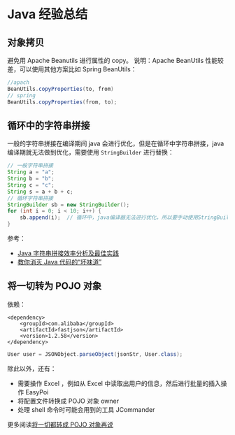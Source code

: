 # Java 经验总结

## 对象拷贝

避免用 Apache Beanutils 进行属性的 copy。 说明：Apache BeanUtils 性能较差，可以使用其他方案比如 Spring BeanUtils：

```java
//apach
BeanUtils.copyProperties(to, from)
// spring
BeanUtils.copyProperties(from, to);
```

## 循环中的字符串拼接

一般的字符串拼接在编译期间 java 会进行优化，但是在循环中字符串拼接，java 编译期就无法做到优化，需要使用 `StringBuilder` 进行替换：

```java
// 一般字符串拼接
String a = "a";
String b = "b";
String c = "c";
String s = a + b + c; 
// 循环字符串拼接
StringBuilder sb = new StringBuilder();
for (int i = 0; i < 10; i++) {
    sb.append(i);  // 循环中，java编译器无法进行优化，所以要手动使用StringBuilder
}
```

参考：
- [Java 字符串拼接效率分析及最佳实践](https://segmentfault.com/a/1190000007099818)
- [教你消灭 Java 代码的“坏味道”](https://mp.weixin.qq.com/s?__biz=MzI3NzE0NjcwMg==&mid=2650124774&idx=2&sn=5bbd57d953644186db318f596579b9f7&chksm=f36bacc7c41c25d19d81d33f068c24e0e549ffb5554d3390ad3f1243549b836d469836ab7714&mpshare=1&scene=1&srcid=&sharer_sharetime=1568872265144&sharer_shareid=ae8eb1508a08c1b134df82bb484ea38d#rd)

## 将一切转为 POJO 对象

依赖：
```shell
<dependency>
    <groupId>com.alibaba</groupId>
    <artifactId>fastjson</artifactId>
    <version>1.2.58</version>
</dependency>
```

```java
User user = JSONObject.parseObject(jsonStr, User.class);
```

除此以外，还有：
- 需要操作 Excel ，例如从 Excel 中读取出用户的信息，然后进行批量的插入操作 EasyPoi
- 将配置文件转换成 POJO 对象  owner
- 处理 shell 命令时可能会用到的工具  JCommander

更多阅读[将一切都转成 POJO 对象再说](https://mp.weixin.qq.com/s?__biz=MzA3MTQ2MDgyOQ==&mid=2247484244&idx=1&sn=1c1a8cf5db57f8f4af0b0150a5b986a7&chksm=9f2c71e6a85bf8f0885a4864d54b450edbd8c06d16157da54445cf539cdddc339a700e01bd90&mpshare=1&scene=1&srcid=&sharer_sharetime=1567818428762&sharer_shareid=ae8eb1508a08c1b134df82bb484ea38d#rd)